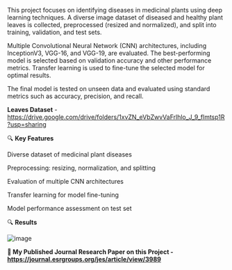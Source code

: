 This project focuses on identifying diseases in medicinal plants using deep learning techniques. A diverse image dataset of diseased and healthy plant leaves is collected, preprocessed (resized and normalized), and split into training, validation, and test sets.

Multiple Convolutional Neural Network (CNN) architectures, including InceptionV3, VGG-16, and VGG-19, are evaluated. The best-performing model is selected based on validation accuracy and other performance metrics. Transfer learning is used to fine-tune the selected model for optimal results.

The final model is tested on unseen data and evaluated using standard metrics such as accuracy, precision, and recall.

<b>Leaves Dataset</b> - https://drive.google.com/drive/folders/1xvZN_eVbZwvVaFrlhlo_J_9_flmtsp1R?usp=sharing


🔍 <b>Key Features</b>

Diverse dataset of medicinal plant diseases

Preprocessing: resizing, normalization, and splitting

Evaluation of multiple CNN architectures

Transfer learning for model fine-tuning

Model performance assessment on test set


🔍 <b>Results</b>

![image](https://github.com/user-attachments/assets/7a5ff572-3d77-4c1b-915c-ca7d8fb23094)


<b>🎯 My Published Journal Research Paper on this Project - https://journal.esrgroups.org/jes/article/view/3989</b>
